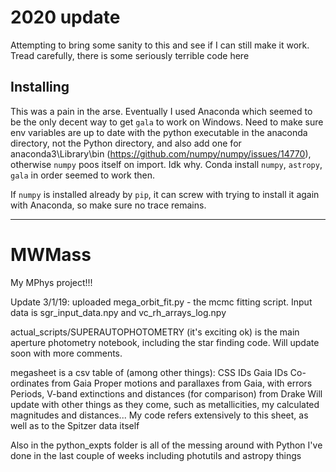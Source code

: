 # 2020 update

Attempting to bring some sanity to this and see if I can still make it work. Tread carefully, there is some seriously terrible code here

## Installing

This was a pain in the arse. Eventually I used Anaconda which seemed to be the only decent way to get `gala` to work on Windows. Need to make sure env variables are up to date with the python executable in the anaconda directory, not the Python directory, and also add one for anaconda3\Library\bin (https://github.com/numpy/numpy/issues/14770), otherwise `numpy` poos itself on import. Idk why. Conda install `numpy`, `astropy`, `gala` in order seemed to work then.

If `numpy` is installed already by `pip`, it can screw with trying to install it again with Anaconda, so make sure no trace remains.

---

# MWMass

My MPhys project!!!

Update 3/1/19: uploaded mega_orbit_fit.py - the mcmc fitting script. Input data is sgr_input_data.npy and vc_rh_arrays_log.npy

actual_scripts/SUPERAUTOPHOTOMETRY (it's exciting ok) is the main aperture photometry notebook, including the star finding code. Will update soon with more comments.

megasheet is a csv table of (among other things):
CSS IDs
Gaia IDs
Co-ordinates from Gaia
Proper motions and parallaxes from Gaia, with errors
Periods, V-band extinctions and distances (for comparison) from Drake
Will update with other things as they come, such as metallicities, my calculated magnitudes and distances...
My code refers extensively to this sheet, as well as to the Spitzer data itself

Also in the python_expts folder is all of the messing around with Python I've done in the last couple of weeks including photutils and astropy things

